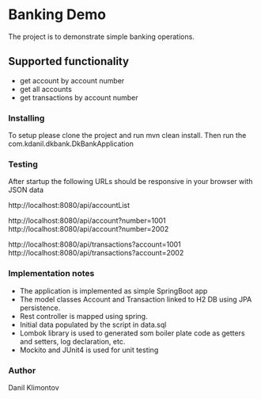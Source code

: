 # Banking Demo
The project is to demonstrate simple banking operations.

## Supported functionality

* get account by account number
* get all accounts
* get transactions by account number

### Installing

To setup please clone the project and run mvn clean install.
Then run the com.kdanil.dkbank.DkBankApplication

### Testing

After startup the following URLs should be responsive in your browser with JSON data

http://localhost:8080/api/accountList

http://localhost:8080/api/account?number=1001
http://localhost:8080/api/account?number=2002

http://localhost:8080/api/transactions?account=1001
http://localhost:8080/api/transactions?account=2002

### Implementation notes

* The application is implemented as simple SpringBoot app
* The model classes Account and Transaction linked to H2 DB using JPA persistence.
* Rest controller is mapped using spring.
* Initial data populated by the script in data.sql
* Lombok library is used to generated som boiler plate code as getters and setters, log declaration, etc.
* Mockito and JUnit4 is used for unit testing

### Author

Danil Klimontov